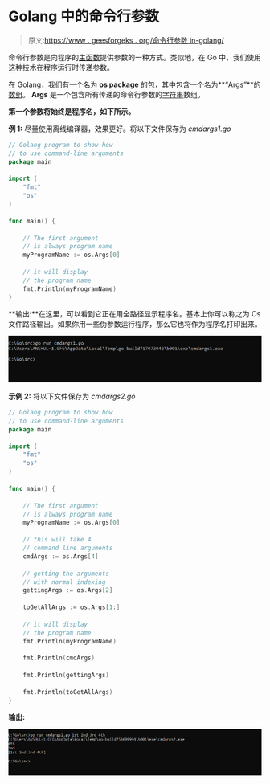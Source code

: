 # Golang 中的命令行参数

> 原文:[https://www . geesforgeks . org/命令行参数 in-golang/](https://www.geeksforgeeks.org/command-line-arguments-in-golang/)

命令行参数是向程序的[主函数](https://www.geeksforgeeks.org/main-and-init-function-in-golang/)提供参数的一种方式。类似地，在 Go 中，我们使用这种技术在程序运行时传递参数。

在 Golang，我们有一个名为 **os package** 的包，其中包含一个名为**“Args”**的[数组](https://www.geeksforgeeks.org/arrays-in-go/)。 **Args** 是一个包含所有传递的命令行参数的[字符串](https://www.geeksforgeeks.org/strings-in-golang/)数组。

**第一个参数将始终是程序名，如下所示。**

**例 1:** 尽量使用离线编译器，效果更好。将以下文件保存为 *cmdargs1.go*

```go
// Golang program to show how
// to use command-line arguments
package main

import (
    "fmt"
    "os"
)

func main() {

    // The first argument
    // is always program name
    myProgramName := os.Args[0]

    // it will display 
    // the program name
    fmt.Println(myProgramName)
}
```

**输出:**在这里，可以看到它正在用全路径显示程序名。基本上你可以称之为 Os 文件路径输出。如果你用一些伪参数运行程序，那么它也将作为程序名打印出来。

![Command-Line-Arguments-Golang](img/7305f8d37bc4b85814b251d530d6795a.png)

**示例 2:** 将以下文件保存为 *cmdargs2.go*

```go
// Golang program to show how
// to use command-line arguments
package main

import (
    "fmt"
    "os"
)

func main() {

    // The first argument
    // is always program name
    myProgramName := os.Args[0]

    // this will take 4
    // command line arguments
    cmdArgs := os.Args[4]

    // getting the arguments
    // with normal indexing
    gettingArgs := os.Args[2]

    toGetAllArgs := os.Args[1:]

    // it will display
    // the program name
    fmt.Println(myProgramName)

    fmt.Println(cmdArgs)

    fmt.Println(gettingArgs)

    fmt.Println(toGetAllArgs)
}
```

**输出:**

![Command-Line-Arguments-Go-Programming-Langauge](img/81961abfdf2445079269837b546dbc58.png)